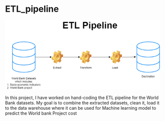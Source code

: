 # ETL_pipeline

![](ETL-pipeline.png)

In this project, I have worked on hand-coding the ETL pipeline for the World Bank datasets. My goal is to combine the extracted datasets, clean it, load it to the data warehouse where it can be used for Machine learning model to predict the World bank Project cost

